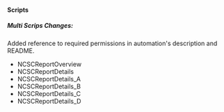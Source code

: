 
#### Scripts
##### Multi Scrips Changes:
Added reference to required permissions in automation's description and README.
- NCSCReportOverview
- NCSCReportDetails
- NCSCReportDetails_A
- NCSCReportDetails_B
- NCSCReportDetails_C
- NCSCReportDetails_D
